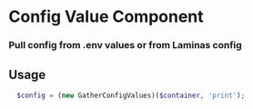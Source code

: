 # Config Value Component

### Pull config from .env values or from Laminas config

## Usage
```php
  $config = (new GatherConfigValues)($container, 'print');
```
